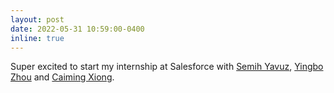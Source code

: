 ```yaml
---
layout: post
date: 2022-05-31 10:59:00-0400
inline: true
---
```

Super excited to start my internship at Salesforce with [Semih Yavuz](https://scholar.google.co.uk/citations?user=krh3p8AAAAAJ&hl=en), [Yingbo Zhou](https://scholar.google.com/citations?user=H_6RQ7oAAAAJ&hl=en) and [Caiming Xiong](https://scholar.google.co.uk/citations?user=vaSdahkAAAAJ&hl=en).
